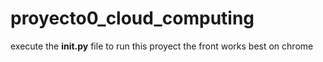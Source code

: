 # proyecto0_cloud_computing
execute the **__init__.py** file to run this proyect
the front works best on chrome
